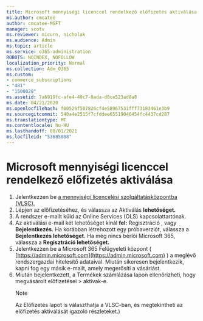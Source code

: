 ```yaml
---
title: Microsoft mennyiségi licenccel rendelkező előfizetés aktiválása
ms.author: cmcatee
author: cmcatee-MSFT
manager: scotv
ms.reviewer: micurn, nicholak
ms.audience: Admin
ms.topic: article
ms.service: o365-administration
ROBOTS: NOINDEX, NOFOLLOW
localization_priority: Normal
ms.collection: Adm_O365
ms.custom:
- commerce_subscriptions
- "481"
- "1500028"
ms.assetid: 7a6919fc-afe4-40c7-8ada-d8ce523ad8a8
ms.date: 04/21/2020
ms.openlocfilehash: f00526f507826cf4e58967531fff73183461e3b9
ms.sourcegitcommit: 540a4e2515f7cfddee65519046454fc4437cd287
ms.translationtype: MT
ms.contentlocale: hu-HU
ms.lasthandoff: 08/01/2021
ms.locfileid: "53685808"
---
```

# <a name="activating-a-microsoft-volume-license-subscription"></a>Microsoft mennyiségi licenccel rendelkező előfizetés aktiválása

1. Jelentkezzen be [a mennyiségi licencelési szolgáltatásközpontba (VLSC).](https://go.microsoft.com/fwlink/p/?LinkId=329762)
2. Lépjen az előfizetéséhez, és válassza az Aktiválás **lehetőséget.**
3. A rendszer e-mailt küld az Online Services (OLS) kapcsolattartónak.
4. Az aktiválási e-mail két lehetőséget kínál **fel:** Regisztráció , vagy **Bejelentkezés.** Ha korábban létrehozott egy próbaverziót, válassza a **Bejelentkezés lehetőséget.** Ha még nincs bérlői Microsoft 365, válassza a **Regisztráció lehetőséget.**
5. Jelentkezzen be a Microsoft 365 Felügyeleti központ ( [https://admin.microsoft.com](https://admin.microsoft.com) ) a meglévő rendszergazdai hitelesítő adataival. Miután sikeresen bejelentkezik, kapni fog egy másik e-mailt, amely megerősíti a vásárlást.
6. Miután bejelentkezett, a Termékek  számlázása lapon ellenőrizheti, hogy megvásárolt előfizetései \> [](https://go.microsoft.com/fwlink/p/?linkid=842054) aktívak-e. 
    > [!NOTE]
    > Az Előfizetés lapot  is választhatja a VLSC-ban, és megtekintheti az előfizetés aktiválását igazoló részleteket.)
